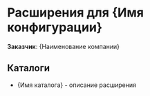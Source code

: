 # Расширения для {Имя конфигурации}

**Заказчик**: {Наименование компании}

## Каталоги

* {Имя каталога} - описание расширения
